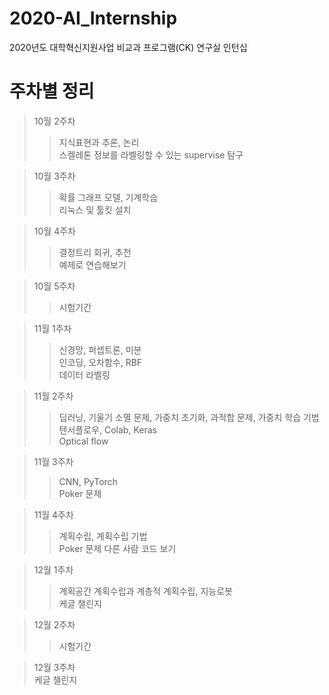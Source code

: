 # 2020-AI_Internship
2020년도 대학혁신지원사업 비교과 프로그램(CK) 연구실 인턴십

# 주차별 정리
>10월 2주차  
>>지식표현과 추론, 논리 \
>>스켈레톤 정보를 라벨링할 수 있는 supervise 탐구  

>10월 3주차 
>>확률 그래프 모델, 기계학습 \
>>리눅스 및 툴킷 설치

>10월 4주차
>>결정트리 회귀, 추천 \
>>예제로 연습해보기

>10월 5주차  
>>시험기간 

>11월 1주차  
>>신경망, 퍼셉트론, 미분 \
>>인코딩, 오차함수, RBF \
>>데이터 라벨링 

>11월 2주차
>>딥러닝, 기울기 소멸 문제, 가중치 초기화, 과적합 문제, 가중치 학습 기법 \
>>텐서플로우, Colab, Keras \
>>Optical flow

>11월 3주차
>>CNN, PyTorch  
>>Poker 문제

>11월 4주차
>>계획수립, 계획수립 기법  
>>Poker 문제 다른 사람 코드 보기

>12월 1주차  
>>계획공간 계획수립과 계층적 계획수립, 지능로봇  
>>케글 챌린지

>12월 2주차
>>시험기간

>12월 3주차  
>케글 챌린지
